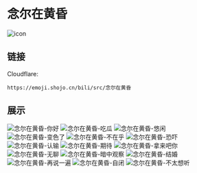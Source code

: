 # 念尔在黄昏
![icon](https://emoji.shojo.cn/bili/src/念尔在黄昏/icon.png)
## 链接
Cloudflare:
```
https://emoji.shojo.cn/bili/src/念尔在黄昏
```
## 展示
![念尔在黄昏-你好](https://emoji.shojo.cn/bili/src/念尔在黄昏/念尔在黄昏-你好.png)
![念尔在黄昏-吃瓜](https://emoji.shojo.cn/bili/src/念尔在黄昏/念尔在黄昏-吃瓜.png)
![念尔在黄昏-悠闲](https://emoji.shojo.cn/bili/src/念尔在黄昏/念尔在黄昏-悠闲.png)
![念尔在黄昏-变色了](https://emoji.shojo.cn/bili/src/念尔在黄昏/念尔在黄昏-变色了.png)
![念尔在黄昏-不在乎](https://emoji.shojo.cn/bili/src/念尔在黄昏/念尔在黄昏-不在乎.png)
![念尔在黄昏-恐吓](https://emoji.shojo.cn/bili/src/念尔在黄昏/念尔在黄昏-恐吓.png)
![念尔在黄昏-认输](https://emoji.shojo.cn/bili/src/念尔在黄昏/念尔在黄昏-认输.png)
![念尔在黄昏-期待](https://emoji.shojo.cn/bili/src/念尔在黄昏/念尔在黄昏-期待.png)
![念尔在黄昏-拿来吧你](https://emoji.shojo.cn/bili/src/念尔在黄昏/念尔在黄昏-拿来吧你.png)
![念尔在黄昏-无聊](https://emoji.shojo.cn/bili/src/念尔在黄昏/念尔在黄昏-无聊.png)
![念尔在黄昏-暗中观察](https://emoji.shojo.cn/bili/src/念尔在黄昏/念尔在黄昏-暗中观察.png)
![念尔在黄昏-结婚](https://emoji.shojo.cn/bili/src/念尔在黄昏/念尔在黄昏-结婚.png)
![念尔在黄昏-再说一遍](https://emoji.shojo.cn/bili/src/念尔在黄昏/念尔在黄昏-再说一遍.png)
![念尔在黄昏-自闭](https://emoji.shojo.cn/bili/src/念尔在黄昏/念尔在黄昏-自闭.png)
![念尔在黄昏-不太想听](https://emoji.shojo.cn/bili/src/念尔在黄昏/念尔在黄昏-不太想听.png)
